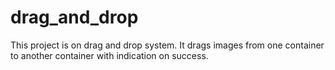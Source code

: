 # drag_and_drop
This project is on drag and drop system.  It drags images from one container to another container with indication on success.
